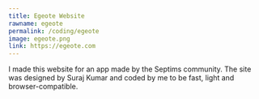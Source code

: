```yaml
---
title: Egeote Website
rawname: egeote
permalink: /coding/egeote
image: egeote.png
link: https://egeote.com
---
```

I made this website for an app made by the Septims community. The site was designed by Suraj Kumar and coded by me to be fast, light and browser-compatible.